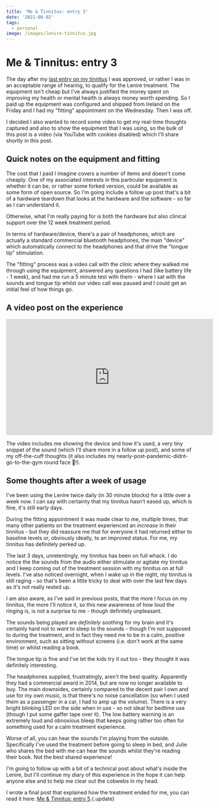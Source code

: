```yaml
---
title: 'Me & Tinnitus: entry 3'
date: '2021-08-02'
tags:
  - personal
image: /images/lenire-tinnitus.jpg
---
```


# Me & Tinnitus: entry 3

The day after my [last entry on my tinnitus](https://remysharp.com/2021/07/14/me-and-tinnitus-entry-2) I was approved, or rather I was in an acceptable range of hearing, to qualify for the Lenire treatment. The equipment isn't cheap but I've always justified the money spent on improving my health or mental health is always money worth spending. So I paid up the equipment was configured and shipped from Ireland on the Friday and I had my "fitting" appointment on the Wednesday. Then I was off.

<!--more-->

I decided I also wanted to record some video to get my real-time thoughts captured and also to show the equipment that I was using, so the bulk of this post is a video (via YouTube with cookies disabled) which I'll share shortly in this post.

## Quick notes on the equipment and fitting

The cost that I paid I imagine covers a number of items and doesn't come cheaply. One of my associated interests in this particular equipment is whether it can be, or rather some forked version, could be available as some form of open source. So I'm going include a follow up post that's a bit of a hardware teardown that looks at the hardware and the software - so far as I can understand it.

Otherwise, what I'm really paying for is both the hardware but also clinical support over the 12 week treatment period.

In terms of hardware/device, there's a pair of headphones, which are actually a standard commercial bluetooth headphones, the main "device" which automatically connect to the headphones and that drive the "tongue tip" stimulation.

The "fitting" process was a video call with the clinic where they walked me through using the equipment, answered any questions I had (like battery life - 1 week), and had me run a 5 minute test with them - where I sat with the sounds and tongue tip whilst our video call was paused and I could get an initial feel of how things go.

## A video post on the experience

<iframe width="560" height="315" src="https://www.youtube-nocookie.com/embed/MFZwU-NB_2E" title="YouTube video player" frameborder="0" allow="accelerometer; autoplay; clipboard-write; encrypted-media; gyroscope; picture-in-picture" allowfullscreen></iframe>

The video includes me showing the device and how it's used, a very tiny snippet of the sound (which I'll share more in a follow up post), and some of my off-the-cuff thoughts (it also includes my nearly-post-pandemic-didnt-go-to-the-gym round face 😬!).

## Some thoughts after a week of usage

I've been using the Lenire twice daily (in 30 minute blocks) for a little over a week now. I can say with certainty that my tinnitus hasn't eased up, which is fine, it's still early days.

During the fitting appointment it was made clear to me, multiple times, that many other patients on the treatment experienced an _increase_ in their tinnitus - but they did reassure me that for everyone it had returned either to baseline levels or, obviously ideally, to an improved status. For me, my tinnitus has definitely perked up.

The last 3 days, unrelentingly, my tinnitus has been on full whack. I do notice the the sounds from the audio either stimulate or agitate my tinnitus and I keep coming out of the treatment session with my tinnitus on at full levels. I've also noticed overnight, when I wake up in the night, my tinnitus is still raging - so that's been a little tricky to deal with over the last few days as it's not really rested up.

I am also aware, as I've said in previous posts, that the more I focus on my tinnitus, the more I'll notice it, so this new awareness of how loud the ringing is, is not a surprise to me - though definitely unpleasant.

The sounds being played are _definitely_ soothing for my brain and it's certainly hard not to _want_ to sleep to the sounds - though I'm not supposed to during the treatment, and in fact they need me to be in a calm, positive environment, such as sitting without screens (i.e. don't work at the same time) or whilst reading a book.

The tongue tip is fine and I've let the kids try it out too - they thought it was definitely interesting.

The headphones supplied, frustratingly, aren't the best quality. Apparently they had a commercial award in 2014, but are now no longer available to buy. The main downsides, certainly compared to the decent pair I own and use for my own music, is that there's no noise cancellation (so when I used them as a passenger in a car, I had to amp up the volume). There is a very bright blinking LED on the side when in use - so not ideal for bedtime use (though I put some gaffer tape over it). The low battery warning is an extremely loud and obnoxious bleep that keeps going rather too often for something used for a calm treatment experience.

Worse of all, you can hear the sounds I'm playing from the outside. Specifically I've used the treatment before going to sleep in bed, and Julie who shares the bed with me can hear the sounds whilst they're reading their book. Not the best shared experience!

I'm going to follow up with a bit of a technical post about what's inside the Lenire, but I'll continue my diary of this experience in the hope it can help anyone else and to help me clear out the cobwebs in my head.

I wrote a final post that explained how the treatment ended for me, you can read it here: [Me & Tinnitus: entry 5](/2022/03/01/me-and-tinnitus-entry-5).{.update}
